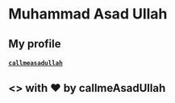 
# Muhammad Asad Ullah

## My profile

#### [`callmeasadullah`](http://callmeasadullah.github.io)

## <> with ❤ by callmeAsadUllah

